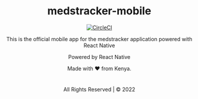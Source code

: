 <div align="center">

# medstracker-mobile

<!--Status badges-->
[![CircleCI](https://dl.circleci.com/status-badge/img/gh/Hack-It-Out/medstracker-mobile/tree/main.svg?style=svg&circle-token=9b94e577eaee8a24f0fd600abe15108c7be76b99)](https://dl.circleci.com/status-badge/redirect/gh/Hack-It-Out/medstracker-mobile/tree/main)

This is the official mobile app for the medstracker application powered with React Native


Powered by React Native

Made with :heart: from Kenya.

#

All Rights Reserved | &copy; 2022

</div>
